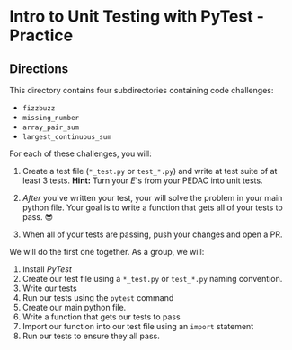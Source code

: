 # Intro to Unit Testing with PyTest - Practice

## Directions
This directory contains four subdirectories containing code challenges:
  * `fizzbuzz`
  * `missing_number`
  * `array_pair_sum`
  * `largest_continuous_sum`

For each of these challenges, you will:
  1. Create a test file (`*_test.py` or `test_*.py`) and write at test suite of at least 3 tests. 
    **Hint:** Turn your _E_'s from your PEDAC into unit tests.

  2. _After_ you've written your test, your will solve the problem in your main python file. Your goal is to write a function that gets all of your tests to pass. 😎
  3. When all of your tests are passing, push your changes and open a PR.

We will do the first one together. As a group, we will:
  1. Install _PyTest_
  2. Create our test file using a `*_test.py` or `test_*.py` naming convention.
  3. Write our tests
  4. Run our tests using the `pytest` command
  5. Create our main python file.
  6. Write a function that gets our tests to pass
  7. Import our function into our test file using an `import` statement
  8. Run our tests to ensure they all pass.
